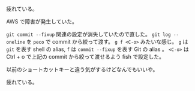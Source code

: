 疲れている。

AWS で障害が発生していた。

`git commit --fixup` 関連の設定が消失していたので直した。 `git log --oneline` を `peco` で commit から絞って渡す。 `g f <C-o>` みたいな感じ。 `g` は `git` を表す shell の alias, `f` は `commit --fixup` を表す Git の alias 。 `<C-o>` は Ctrl + o で上記の commit から絞って渡せるよう fish で設定した。

以前のショートカットキーと違う気がするけどなんでもいいや。

疲れている。
